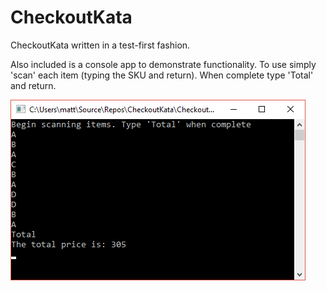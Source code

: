# CheckoutKata

CheckoutKata written in a test-first fashion.

Also included is a console app to demonstrate functionality.  To use simply 'scan' each item (typing the SKU and return).  When complete type 'Total' and return.

![Alt text](/CheckoutConsole.png)
